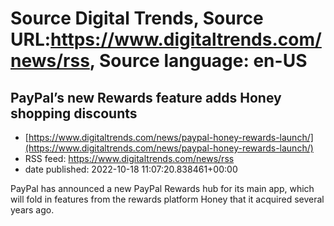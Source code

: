 # Source Digital Trends, Source URL:https://www.digitaltrends.com/news/rss, Source language: en-US

## PayPal’s new Rewards feature adds Honey shopping discounts
 - [https://www.digitaltrends.com/news/paypal-honey-rewards-launch/](https://www.digitaltrends.com/news/paypal-honey-rewards-launch/)
 - RSS feed: https://www.digitaltrends.com/news/rss
 - date published: 2022-10-18 11:07:20.838461+00:00

PayPal has announced a new PayPal Rewards hub for its main app, which will fold in features from the rewards platform Honey that it acquired several years ago.
